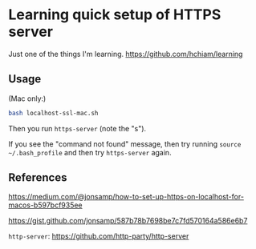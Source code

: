 # Learning quick setup of HTTPS server

Just one of the things I'm learning. <https://github.com/hchiam/learning>

## Usage

(Mac only:)

```bash
bash localhost-ssl-mac.sh
```

Then you run `https-server` (note the "s").

If you see the "command not found" message, then try running `source ~/.bash_profile` and then try `https-server` again.

## References

<https://medium.com/@jonsamp/how-to-set-up-https-on-localhost-for-macos-b597bcf935ee>

<https://gist.github.com/jonsamp/587b78b7698be7c7fd570164a586e6b7>

`http-server`: <https://github.com/http-party/http-server>
